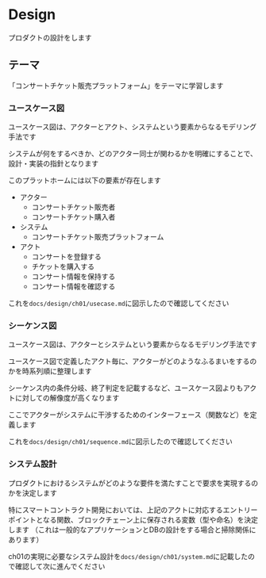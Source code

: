 # Design
プロダクトの設計をします

## テーマ
「コンサートチケット販売プラットフォーム」をテーマに学習します

### ユースケース図
ユースケース図は、アクターとアクト、システムという要素からなるモデリング手法です

システムが何をするべきか、どのアクター同士が関わるかを明確にすることで、設計・実装の指針となります

このプラットホームには以下の要素が存在します

- アクター
    - コンサートチケット販売者
    - コンサートチケット購入者
- システム
    - コンサートチケット販売プラットフォーム
- アクト
    - コンサートを登録する
    - チケットを購入する
    - コンサート情報を保持する
    - コンサート情報を確認する

これを`docs/design/ch01/usecase.md`に図示したので確認してください

### シーケンス図
ユースケース図は、アクターとシステムという要素からなるモデリング手法です

ユースケース図で定義したアクト毎に、アクターがどのようなふるまいをするのかを時系列順に整理します

シーケンス内の条件分岐、終了判定を記載するなど、ユースケース図よりもアクトに対しての解像度が高くなります

ここでアクターがシステムに干渉するためのインターフェース（関数など）を定義します

これを`docs/design/ch01/sequence.md`に図示したので確認してください

### システム設計
プロダクトにおけるシステムがどのような要件を満たすことで要求を実現するのかを決定します

特にスマートコントラクト開発においては、上記のアクトに対応するエントリーポイントとなる関数、ブロックチェーン上に保存される変数（型や命名）を決定します
（これは一般的なアプリケーションとDBの設計をする場合と掃除関係にあります）

ch01の実現に必要なシステム設計を`docs/design/ch01/system.md`に記載したので確認して次に進んでください
